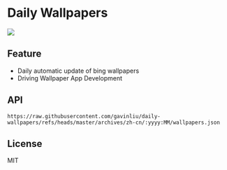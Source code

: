 # Daily Wallpapers
  
![](https://www.bing.com/th?id=OHR.SantaMaddalena_ZH-CN7421083295_UHD.jpg)

## Feature

- Daily automatic update of bing wallpapers
- Driving Wallpaper App Development

## API

```
https://raw.githubusercontent.com/gavinliu/daily-wallpapers/refs/heads/master/archives/zh-cn/:yyyy:MM/wallpapers.json
```

## License

MIT
  